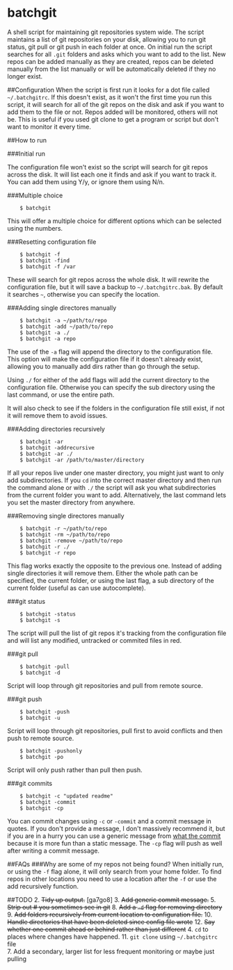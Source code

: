 batchgit
========

A shell script for maintaining git repositories system wide. The script maintains a list of git repositories on your disk, allowing you to run git status, git pull or git push in each folder at once. On initial run the script searches for all `.git` folders and asks which you want to add to the list. New repos can be added manually as they are created, repos can be deleted manually from the list manually or will be automatically deleted if they no longer exist.

##Configuration
When the script is first run it looks for a dot file called `~/.batchgitrc`. If this doesn't exist, as it won't the first time you run this script, it will search for all of the git repos on the disk and ask if you want to add them to the file or not. Repos added will be monitored, others will not be. This is useful if you used git clone to get a program or script but don't want to monitor it every time.

##How to run

###Initial run

The configuration file won't exist so the script will search for git repos across the disk. It will list each one it finds and ask if you want to track it. You can add them using Y/y, or ignore them using N/n.

###Multiple choice

        $ batchgit

This will offer a multiple choice for different options which can be selected using the numbers.

###Resetting configuration file

        $ batchgit -f
        $ batchgit -find
        $ batchgit -f /var

These will search for git repos across the whole disk. It will rewrite the configuration file, but it will save a backup to `~/.batchgitrc.bak`. By default it searches `~`, otherwise you can specify the location.

###Adding single directores manually

        $ batchgit -a ~/path/to/repo
        $ batchgit -add ~/path/to/repo
        $ batchgit -a ./
        $ batchgit -a repo 

The use of the `-a` flag will append the directory to the configuration file. This option will make the configuration file if it doesn't already exist, allowing you to manually add dirs rather than go through the setup. 

Using `./` for either of the add flags will add the current directory to the configuration file. Otherwise you can specify the sub directory using the last command, or use the entire path.

It will also check to see if the folders in the configuration file still exist, if not it will remove them to avoid issues. 

###Adding directories recursively

        $ batchgit -ar
        $ batchgit -addrecursive
        $ batchgit -ar ./
        $ batchgit -ar /path/to/master/directory

If all your repos live under one master directory, you might just want to only add subdirectories. If you `cd` into the correct master directory and then run the command alone or with `./` the script will ask you what subdirectories from the current folder you want to add. Alternatively, the last command lets you set the master directory from anywhere.

###Removing single directores manually

        $ batchgit -r ~/path/to/repo
        $ batchgit -rm ~/path/to/repo
        $ batchgit -remove ~/path/to/repo
        $ batchgit -r ./
        $ batchgit -r repo

This flag works exactly the opposite to the previous one. Instead of adding single directories it will remove them. Either the whole path can be specified, the current folder, or using the last flag, a sub directory of the current folder (useful as can use autocomplete).

###git status

        $ batchgit -status
        $ batchgit -s

The script will pull the list of git repos it's tracking from the configuration file and will list any modified, untracked or commited files in red.

###git pull

        $ batchgit -pull
        $ batchgit -d

Script will loop through git repositories and pull from remote source.

###git push

        $ batchgit -push
        $ batchgit -u

Script will loop through git repositories, pull first to avoid conflicts and then push to remote source.

        $ batchgit -pushonly
        $ batchgit -po

Script will only push rather than pull then push.

###git commits

        $ batchgit -c "updated readme"
        $ batchgit -commit
        $ batchgit -cp

You can commit changes using `-c` or `-commit` and a commit message in quotes. If you don't provide a message, I don't massively recommend it, but if you are in a hurry you can use a generic message from [what the commit](http://whatthecommit.com/) because it is more fun than a static message. The `-cp` flag will push as well after writing a commit message.

##FAQs
###Why are some of my repos not being found?
When initially run, or using the `-f` flag alone, it will only search from your home folder. To find repos in other locations you need to use a location after the `-f` or use the add recursively function. 

##TODO
2. ~~Tidy up output.~~ [ga7go8]
3. ~~Add generic commit message.~~
5. ~~Strip out # you sometimes see in git~~
8. ~~Add a `-d` flag for removing directory~~
9. ~~Add folders recursively from current location to configuration file.~~
10. ~~Handle directories that have been deleted since config file wrote~~
12. ~~Say whether one commit ahead or behind rather than just different~~
4. `cd` to places where changes have happened.
11. `git clone` using `~/.batchgitrc` file  
7. Add a secondary, larger list for less frequent monitoring or maybe just pulling
